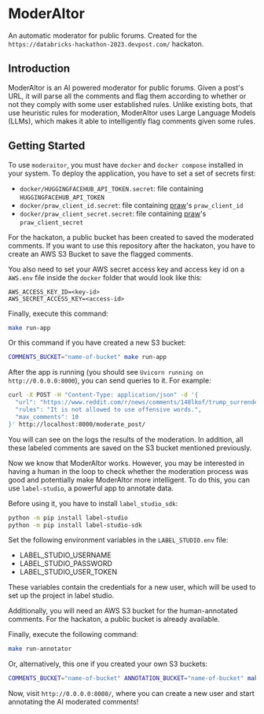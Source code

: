 # ModerAItor

An automatic moderator for public forums. Created for the
`https://databricks-hackathon-2023.devpost.com/` hackaton.

## Introduction

ModerAItor is an AI powered moderator for public forums. Given a post's URL, it
will parse all the comments and flag them according to whether or not they comply
with some user established rules. Unlike existing bots, that use heuristic rules
for moderation, ModerAItor uses Large Language Models (LLMs), which makes it
able to intelligently flag comments given some rules.

## Getting Started

To use `moderaitor`, you must have `docker` and `docker compose` installed in
your system. To deploy the application, you have to set a set of secrets first:

- `docker/HUGGINGFACEHUB_API_TOKEN.secret`: file containing `HUGGINGFACEHUB_API_TOKEN`
- `docker/praw_client_id.secret`: file containing [praw](https://praw.readthedocs.io/en/stable/getting_started/quick_start.html)'s `praw_client_id`
- `docker/praw_client_secret.secret`: file containing [praw](https://praw.readthedocs.io/en/stable/getting_started/quick_start.html)'s `praw_client_secret`

For the hackaton, a public bucket has been created to saved the moderated comments.
If you want to use this repository after the hackaton, you have to create an
AWS S3 Bucket to save the flagged comments.

You also need to set your AWS secret access key and access key id on a `AWS.env`
file inside the `docker` folder that would look like this:

```
AWS_ACCESS_KEY_ID=<key-id>
AWS_SECRET_ACCESS_KEY=<access-id>
```

Finally, execute this command:

```bash
make run-app
```

Or this command if you have created a new S3 bucket:

```bash
COMMENTS_BUCKET="name-of-bucket" make run-app
```

After the app is running (you should see `Uvicorn running on http://0.0.0.0:8000`),
you can send queries to it. For example:

```bash
curl -X POST -H "Content-Type: application/json" -d '{
  "url": "https://www.reddit.com/r/news/comments/148lkof/trump_surrenders_to_federal_custody_in_classified/",
  "rules": "It is not allowed to use offensive words.",
  "max_comments": 10
}' http://localhost:8000/moderate_post/
```

You will can see on the logs the results of the moderation. In addition, all these
labeled comments are saved on the S3 bucket mentioned previously.

Now we know that ModerAItor works. However, you may be interested in having a
human in the loop to check whether the moderation process was good and potentially
make ModerAItor more intelligent. To do this, you can use `label-studio`, a powerful
app to annotate data.

Before using it, you have to install `label_studio_sdk`:

```bash
python -m pip install label-studio
python -m pip install label-studio-sdk
```

Set the following environment variables in the `LABEL_STUDIO.env` file:

- LABEL_STUDIO_USERNAME
- LABEL_STUDIO_PASSWORD
- LABEL_STUDIO_USER_TOKEN

These variables contain the credentials for a new user, which will be used to
set up the project in label studio.

Additionally, you will need an AWS S3 bucket for the human-annotated comments.
For the hackaton, a public bucket is already available.

Finally, execute the following command:

```bash
make run-annotator
```

Or, alternatively, this one if you created your own S3 buckets:

```bash
COMMENTS_BUCKET="name-of-bucket" ANNOTATION_BUCKET="name-of-bucket" make run-app
```

Now, visit `http://0.0.0.0:8080/`, where you can create a new user and start
annotating the AI moderated comments!
